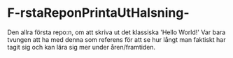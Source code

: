 # F-rstaReponPrintaUtHalsning-
Den allra första repo:n, om att skriva ut det klassiska 'Hello World!' Var bara tvungen att ha med denna som referens för att se hur långt man faktiskt har tagit sig och kan lära sig mer under åren/framtiden.
